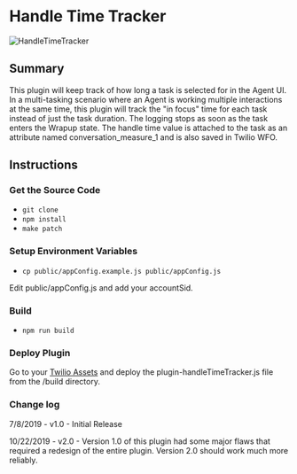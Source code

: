 # Handle Time Tracker

![HandleTimeTracker](https://zaffre-cow-9057.twil.io/assets/Screen%20Shot%202019-07-08%20at%2011.10.06%20PM.png)

## Summary

This plugin will keep track of how long a task is selected for in the Agent UI. In a multi-tasking scenario where an Agent is working multiple interactions at the same time, this plugin will track the "in focus" time for each task instead of just the task duration. The logging stops as soon as the task enters the Wrapup state. The handle time value is attached to the task as an attribute named conversation_measure_1 and is also saved in Twilio WFO.

## Instructions

### Get the Source Code

- `git clone `
- `npm install`
- `make patch`

### Setup Environment Variables

- `cp public/appConfig.example.js public/appConfig.js`

Edit public/appConfig.js and add your accountSid.

### Build

- `npm run build`

### Deploy Plugin

Go to your [Twilio Assets](https://www.twilio.com/console/runtime/assets/public) and deploy the plugin-handleTimeTracker.js file from the /build directory.

### Change log

7/8/2019 - v1.0 - Initial Release

10/22/2019 - v2.0 - Version 1.0 of this plugin had some major flaws that required a redesign of the entire plugin. Version 2.0 should work much more reliably.
